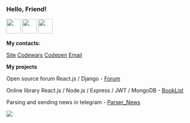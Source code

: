 <h3>Hello, Friend!</h3>

<p position='center'>
  <img src='https://cdn-icons-png.flaticon.com/512/1822/1822921.png' height='38px' weight='48px'/>
  <img src='https://cdn-icons-png.flaticon.com/512/2807/2807781.png' height='38px' weight='38px'/>
  <img src='https://cdn-icons-png.flaticon.com/512/460/460670.png' height='38px' weight='38px'/>
</p>

<b><p>My contacts:</p></b>
<a href="https://responsegood.github.io/Site/">Site</a>
<a href="https://www.codewars.com/users/ResponseGood">Codewars</a>
<a href="https://codepen.io/RSS212">Codepen</a>
<a href='mailto:ResponseGoodMail@protonmail.com'>Email</a>

<b><p>My projects</p></b>
<p>Open source forum React.js / Django - <a href="https://github.com/ResponseGood/Forum">Forum</a></p>
<p>Online library React.js / Node.js / Express / JWT / MongoDB - <a href="https://github.com/ResponseGood/BookList">BookList</a></p>
<p>Parsing and sending news in telegram - <a href="https://github.com/ResponseGood/News_Parser">Parser_News</a></p>
<img src="https://www.codewars.com/users/ResponseGood/badges/large"/>

